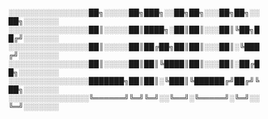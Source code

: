 ░░░░░░░░░░░░░░░░██╗░░░░░██╗███╗░░██╗██╗░░░██╗██╗░░██╗░░░░░░░
░░░░░░░░░░░░░░░░██║░░░░░██║████╗░██║██║░░░██║╚██╗██╔╝░░░░░░░
░░░░░░░░░░░░░░░░██║░░░░░██║██╔██╗██║██║░░░██║░╚███╔╝░░░░░░░░
░░░░░░░░░░░░░░░░██║░░░░░██║██║╚████║██║░░░██║░██╔██╗░░░░░░░░
░░░░░░░░░░░░░░░░███████╗██║██║░╚███║╚██████╔╝██╔╝╚██╗░░░░░░░
░░░░░░░░░░░░░░░░╚══════╝╚═╝╚═╝░░╚══╝░╚═════╝░╚═╝░░╚═╝░░░░░░░
